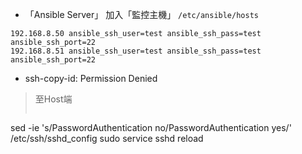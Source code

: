 - 「Ansible Server」 加入「監控主機」 `/etc/ansible/hosts`
```
192.168.8.50 ansible_ssh_user=test ansible_ssh_pass=test ansible_ssh_port=22
192.168.8.51 ansible_ssh_user=test ansible_ssh_pass=test ansible_ssh_port=22
```
- ssh-copy-id: Permission Denied
>至Host端
>>```
sed -ie 's/PasswordAuthentication no/PasswordAuthentication yes/' /etc/ssh/sshd_config
sudo service sshd reload
```
